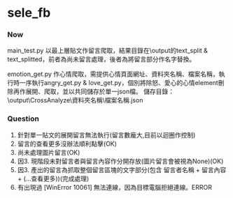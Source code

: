 # sele_fb
### Now
main_test.py 
以最上層貼文作留言爬取，結果目錄在\output的text_split & text_splitted，前者為尚未留言處理，後者為將留言部分作名字替換。

emotion_get.py
作心情爬取，需提供心情頁面網址、資料夾名稱、檔案名稱，執行時一序執行angry_get.py & love_get.py，個別將除怒、愛心的心情element刪除再作展開、爬取，並以共同儲存於單一json檔。
儲存目錄：\output\CrossAnalyze\資料夾名稱\檔案名稱.json




### Question
1. 針對單一貼文的展開留言無法執行(留言數龐大,目前以迴圈作控制)
2. 留言的查看更多沒辦法順利點擊(OK)
3. 尚未處理圖片留言(OK)
4. 因3. 現階段未對留言者與留言內容作分開存放(圖片留言會被視為None)(OK)
5. 因3. 產出的留言為抓取整個留言區塊的文字部分(包含 留言者名稱 + 留言內容 + (...查看更多))(完成處理)
6. 有出現過 [WinError 10061] 無法連線，因為目標電腦拒絕連線。ERROR
